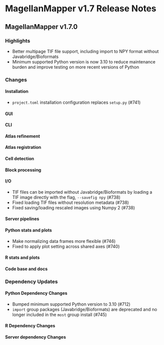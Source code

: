 # MagellanMapper v1.7 Release Notes

## MagellanMapper v1.7.0

### Highlights

- Better multipage TIF file support, including import to NPY format without Javabridge/Bioformats
- Minimum supported Python version is now 3.10 to reduce maintenance burden and improve testing on more recent versions of Python

### Changes

#### Installation

- `project.toml` installation configuration replaces `setup.py` (#741)

#### GUI

#### CLI

#### Atlas refinement

#### Atlas registration

#### Cell detection

#### Block processing

#### I/O

- TIF files can be imported without Javabridge/Bioformats by loading a TIF image directly with the flag, `--savefig npy` (#738)
- Fixed loading TIF files without resolution metadata (#738)
- Fixed saving/loading rescaled images using Numpy 2 (#738)

#### Server pipelines

#### Python stats and plots

- Make normalizing data frames more flexible (#746)
- Fixed to apply plot setting across shared axes (#740)

#### R stats and plots

#### Code base and docs

### Dependency Updates

#### Python Dependency Changes

- Bumped minimum supported Python version to 3.10 (#712)
- `import` group packages (Javabridge/Bioformats) are deprecated and no longer included in the `most` group install (#745)

#### R Dependency Changes

#### Server dependency Changes
